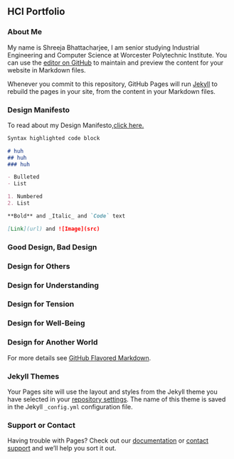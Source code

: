 ## HCI Portfolio

### About Me

My name is Shreeja Bhattacharjee, I am senior studying Industrial Engineering and Computer Science at Worcester Polytechnic Institute.
You can use the [editor on GitHub](https://github.com/sb-why/sb-why.github.io/edit/master/README.md) to maintain and preview the content for your website in Markdown files.

Whenever you commit to this repository, GitHub Pages will run [Jekyll](https://jekyllrb.com/) to rebuild the pages in your site, from the content in your Markdown files.

### Design Manifesto

To read about my Design Manifesto,[click here.](https://medium.com/@bhattacharjee.shreeja_7950/design-manifesto-cd1d3741dc89)

```markdown
Syntax highlighted code block

# huh
## huh
### huh

- Bulleted
- List

1. Numbered
2. List

**Bold** and _Italic_ and `Code` text

[Link](url) and ![Image](src)
```

### Good Design, Bad Design
### Design for Others
### Design for Understanding
### Design for Tension
### Design for Well-Being
### Design for Another World
For more details see [GitHub Flavored Markdown](https://guides.github.com/features/mastering-markdown/).

### Jekyll Themes

Your Pages site will use the layout and styles from the Jekyll theme you have selected in your [repository settings](https://github.com/sb-why/sb-why.github.io/settings). The name of this theme is saved in the Jekyll `_config.yml` configuration file.

### Support or Contact

Having trouble with Pages? Check out our [documentation](https://help.github.com/categories/github-pages-basics/) or [contact support](https://github.com/contact) and we’ll help you sort it out.
